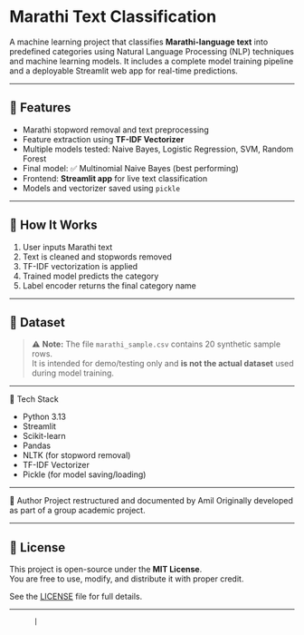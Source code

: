 # Marathi Text Classification

A machine learning project that classifies **Marathi-language text** into predefined categories using Natural Language Processing (NLP) techniques and machine learning models. It includes a complete model training pipeline and a deployable Streamlit web app for real-time predictions.

---

## 🚀 Features

- Marathi stopword removal and text preprocessing
- Feature extraction using **TF-IDF Vectorizer**
- Multiple models tested: Naive Bayes, Logistic Regression, SVM, Random Forest
- Final model: ✅ Multinomial Naive Bayes (best performing)
- Frontend: **Streamlit app** for live text classification
- Models and vectorizer saved using `pickle`

---

## 🧠 How It Works

1. User inputs Marathi text
2. Text is cleaned and stopwords removed
3. TF-IDF vectorization is applied
4. Trained model predicts the category
5. Label encoder returns the final category name

---

## 📁 Dataset

> ⚠️ **Note:** The file `marathi_sample.csv` contains 20 synthetic sample rows.  
> It is intended for demo/testing only and **is not the actual dataset** used during model training.

---

🧰 Tech Stack

- Python 3.13
- Streamlit
- Scikit-learn
- Pandas
- NLTK (for stopword removal)
- TF-IDF Vectorizer
- Pickle (for model saving/loading)

---

👤 Author
Project restructured and documented by Amil
Originally developed as part of a group academic project.

---

## 📄 License

This project is open-source under the **MIT License**.  
You are free to use, modify, and distribute it with proper credit.

See the [LICENSE](LICENSE) file for full details.

---

          |

